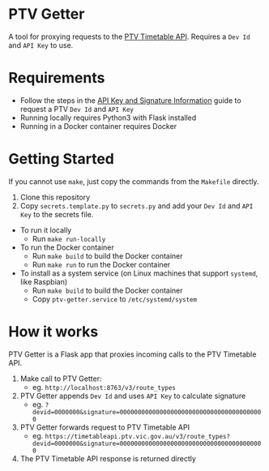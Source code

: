 # PTV Getter

A tool for proxying requests to the [PTV Timetable API](https://www.ptv.vic.gov.au/footer/data-and-reporting/datasets/ptv-timetable-api/). Requires a `Dev Id` and `API Key` to use.

# Requirements

* Follow the steps in the [API Key and Signature Information](https://static.ptv.vic.gov.au/PTV/PTV%20docs/API/1475462320/PTV-Timetable-API-key-and-signature-document.RTF) guide to request a PTV `Dev Id` and `API Key`
* Running locally requires Python3 with Flask installed
* Running in a Docker container requires Docker

# Getting Started

If you cannot use `make`, just copy the commands from the `Makefile` directly.

1. Clone this repository
2. Copy `secrets.template.py` to `secrets.py` and add your `Dev Id` and `API Key` to the secrets file.
* To run it locally
  * Run `make run-locally`
* To run the Docker container
  * Run `make build` to build the Docker container
  * Run `make run` to run the Docker container
* To install as a system service (on Linux machines that support `systemd`, like Raspbian)
  * Run `make build` to build the Docker container
  * Copy `ptv-getter.service` to `/etc/systemd/system`

# How it works

PTV Getter is a Flask app that proxies incoming calls to the PTV Timetable API.

1. Make call to PTV Getter:
   * eg. `http://localhost:8763/v3/route_types`
2. PTV Getter appends `Dev Id` and uses `API Key` to calculate signature
   * eg. `?devid=0000000&signature=0000000000000000000000000000000000000000`
3. PTV Getter forwards request to PTV Timetable API
   * eg. `https://timetableapi.ptv.vic.gov.au/v3/route_types?devid=0000000&signature=0000000000000000000000000000000000000000`
4. The PTV Timetable API response is returned directly